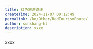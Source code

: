 ```yaml
---
title: 红色旅游路线
createTime: 2024-11-07 00:12:49
permalink: /ko/Other/RedTourismRoute/
author: sunshang-hl
description: xxxx
---
```


xxxx